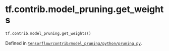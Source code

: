 <div itemscope itemtype="http://developers.google.com/ReferenceObject">
<meta itemprop="name" content="tf.contrib.model_pruning.get_weights" />
<meta itemprop="path" content="Stable" />
</div>

# tf.contrib.model_pruning.get_weights

``` python
tf.contrib.model_pruning.get_weights()
```



Defined in [`tensorflow/contrib/model_pruning/python/pruning.py`](https://www.tensorflow.org/code/tensorflow/contrib/model_pruning/python/pruning.py).

